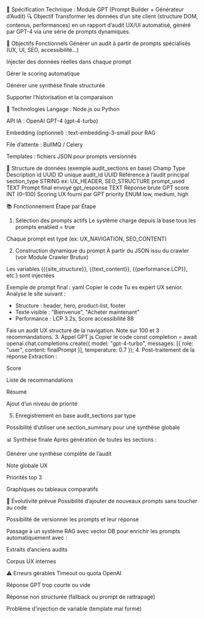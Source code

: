 🧠 Spécification Technique : Module GPT (Prompt Builder + Générateur d’Audit)
🔍 Objectif
Transformer les données d’un site client (structure DOM, contenus, performances) en un rapport d’audit UX/UI automatisé, généré par GPT-4 via une série de prompts dynamiques.

🎯 Objectifs Fonctionnels
Générer un audit à partir de prompts spécialisés (UX, UI, SEO, accessibilité…)

Injecter des données réelles dans chaque prompt

Gérer le scoring automatique

Générer une synthèse finale structurée

Supporter l’historisation et la comparaison

🔧 Technologies
Langage : Node.js ou Python

API IA : OpenAI GPT-4 (gpt-4-turbo)

Embedding (optionnel) : text-embedding-3-small pour RAG

File d’attente : BullMQ / Celery

Templates : fichiers JSON pour prompts versionnés

🧱 Structure de données (exemple audit_sections en base)
Champ	Type	Description
id	UUID	ID unique
audit_id	UUID	Référence à l’audit principal
section_type	STRING	ex: UX_HEADER, SEO_STRUCTURE
prompt_used	TEXT	Prompt final envoyé
gpt_response	TEXT	Réponse brute GPT
score	INT (0–100)	Scoring UX fourni par GPT
priority	ENUM	low, medium, high

📚 Fonctionnement Étape par Étape
1. Sélection des prompts actifs
Le système charge depuis la base tous les prompts enabled = true

Chaque prompt est typé (ex: UX_NAVIGATION, SEO_CONTENT)

2. Construction dynamique du prompt
À partir du JSON issu du crawler (voir Module Crawler Brutux)

Les variables ({{site_structure}}, {{text_content}}, {{performance.LCP}}, etc.) sont injectées

Exemple de prompt final :
yaml
Copier le code
Tu es expert UX senior. Analyse le site suivant :
- Structure : header, hero, product-list, footer
- Texte visible : "Bienvenue", "Acheter maintenant"
- Performance : LCP 3.2s, Score accessibilité 88

Fais un audit UX structuré de la navigation. Note sur 100 et 3 recommandations.
3. Appel GPT
js
Copier le code
const completion = await openai.chat.completions.create({
  model: "gpt-4-turbo",
  messages: [{ role: "user", content: finalPrompt }],
  temperature: 0.7
});
4. Post-traitement de la réponse
Extraction :

Score

Liste de recommandations

Résumé

Ajout d’un niveau de priorité

5. Enregistrement en base
audit_sections par type

Possibilité d’utiliser une section_summary pour une synthèse globale

📊 Synthèse finale
Après génération de toutes les sections :

Générer une synthèse complète de l’audit

Note globale UX

Priorités top 3

Graphiques ou tableaux comparatifs

🔄 Évolutivité prévue
Possibilité d’ajouter de nouveaux prompts sans toucher au code

Possibilité de versionner les prompts et leur réponse

Passage à un système RAG avec vector DB pour enrichir les prompts automatiquement avec :

Extraits d’anciens audits

Corpus UX internes

⚠️ Erreurs gérables
Timeout ou quota OpenAI

Réponse GPT trop courte ou vide

Réponse non structurée (fallback ou prompt de rattrapage)

Problème d’injection de variable (template mal formé)


